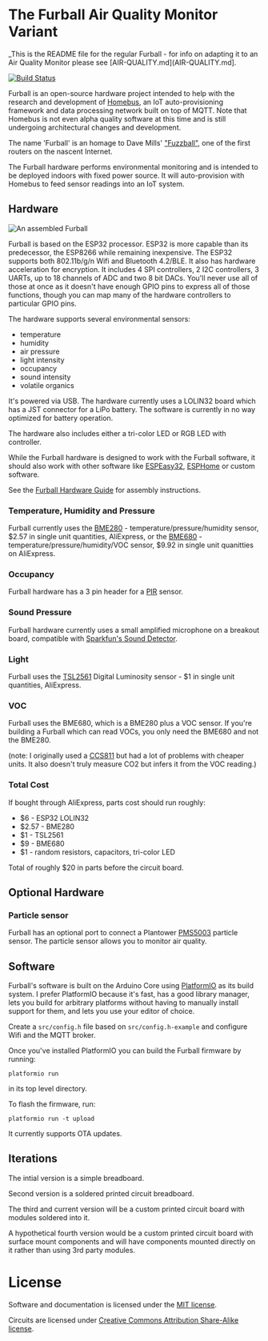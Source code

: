 # The Furball Air Quality Monitor Variant

_This is the README file for the regular Furball - for info on adapting it to an Air Quality Monitor please see [AIR-QUALITY.md](AIR-QUALITY.md].

[![Build Status](https://travis-ci.com/HomeBusProjects/furball.svg?branch=master)](https://travis-ci.com/HomeBusProjects/furball)


Furball is an open-source hardware project intended to help with the research and development of [Homebus](https://github.com/HomeBusProjects), an IoT auto-provisioning framework and data processing network built on top of MQTT. Note that Homebus is not even alpha quality software at this time and is still undergoing architectural changes and development.

The name 'Furball' is an homage to Dave Mills' ["Fuzzball"](https://en.wikipedia.org/wiki/Fuzzball_router), one of the first routers on the nascent Internet.

The Furball hardware performs environmental monitoring and is intended to be deployed indoors with fixed power source. It will auto-provision with Homebus to feed sensor readings into an IoT system.

## Hardware

![An assembled Furball](docs/img/furballv3.jpg)

Furball is based on the ESP32 processor. ESP32 is more capable than its predecessor, the ESP8266 while remaining inexpensive. The ESP32 supports both 802.11b/g/n Wifi and Bluetooth 4.2/BLE. It also has hardware acceleration for encryption. It includes 4 SPI controllers, 2 I2C controllers, 3 UARTs, up to 18 channels of ADC and two 8 bit DACs. You'll never use all of those at once as it doesn't have enough GPIO pins to express all of those functions, though you can map many of the hardware controllers to particular GPIO pins.

The hardware supports several environmental sensors:
- temperature
- humidity
- air pressure 
- light intensity
- occupancy 
- sound intensity
- volatile organics

It's powered via USB. The hardware currently uses a LOLIN32 board which has a JST connector for a LiPo battery. The software is currently in no way optimized for battery operation.

The hardware also includes either a tri-color LED or RGB LED with controller.

While the Furball hardware is designed to work with the Furball software, it should also work with other software like [ESPEasy32](https://www.letscontrolit.com/wiki/index.php?title=ESPEasy32), [ESPHome](https://esphome.io/) or custom software.

See the [Furball Hardware Guide](HARDWARE.md) for assembly instructions.

### Temperature, Humidity and Pressure

Furball currently uses the [BME280](https://www.bosch-sensortec.com/products/environmental-sensors/humidity-sensors-bme280/) - temperature/pressure/humidity sensor, $2.57 in single unit quantities, AliExpress, or the [BME680](https://www.bosch-sensortec.com/products/environmental-sensors/gas-sensors-bme680/) - temperature/pressure/humidity/VOC sensor, $9.92 in single unit quanitties on AliExpress.

### Occupancy

Furball hardware has a 3 pin header for a [PIR](https://en.wikipedia.org/wiki/Passive_infrared_sensor) sensor.

### Sound Pressure

Furball hardware currently uses a small amplified microphone on a breakout board, compatible with [Sparkfun's Sound Detector](https://www.sparkfun.com/products/12642).

### Light

Furball uses the [TSL2561](https://ams.com/tsl2561)  Digital Luminosity sensor - $1 in single unit quantities, AliExpress.

### VOC

Furball uses the BME680, which is a BME280 plus a VOC sensor. If you're building a Furball which can read VOCs, you only need the BME680 and not the BME280.

(note: I originally used a [CCS811](https://ams.com/ccs811) but had a lot of problems with cheaper units. It also doesn't truly measure CO2 but infers it from the VOC reading.)

### Total Cost

If bought through AliExpress, parts cost should run roughly:
- $6 - ESP32 LOLIN32
- $2.57 - BME280
- $1 - TSL2561
- $9 - BME680
- $1 - random resistors, capacitors, tri-color LED

Total of roughly $20 in parts before the circuit board.

## Optional Hardware

### Particle sensor

Furball has an optional port to connect a Plantower [PMS5003](http://www.plantower.com/en/content/?108.html) particle sensor. The particle sensor allows you to monitor air quality.

## Software

Furball's software is built on the Arduino Core using [PlatformIO](https://platformio.org/) as its build system. I prefer PlatformIO because it's fast, has a good library manager, lets you build for arbitrary platforms without having to manually install support for them, and lets you use your editor of choice.

Create a `src/config.h` file based on `src/config.h-example` and configure Wifi and the MQTT broker.

Once you've installed PlatformIO you can build the Furball firmware by running:
```
platformio run
```

in its top level directory.

To flash the firmware, run:
```
platformio run -t upload
```

It currently supports OTA updates.

## Iterations

The intial version is a simple breadboard.

Second version is a soldered printed circuit breadboard.

The third and current version will be a custom printed circuit board with modules soldered into it.

A hypothetical fourth version would be a custom printed circuit board with surface mount components and will have components mounted directly on it rather than using 3rd party modules.


# License

Software and documentation is licensed under the [MIT license](https://romkey.mit-license.org/).

Circuits are licensed under [Creative Commons Attribution Share-Alike license](https://creativecommons.org/licenses/by-sa/4.0). 

